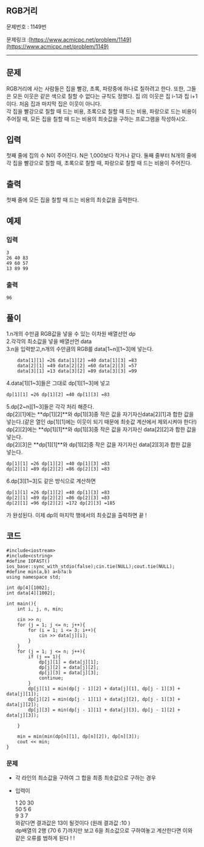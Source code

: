 
## RGB거리  ##

문제번호 : 1149번

문제링크 :[https://www.acmicpc.net/problem/1149](https://www.acmicpc.net/problem/1149)

----------

## 문제 ##
RGB거리에 사는 사람들은 집을 빨강, 초록, 파랑중에 하나로 칠하려고 한다. 또한, 그들은 모든 이웃은 같은 색으로 칠할 수 없다는 규칙도 정했다. 집 i의 이웃은 집 i-1과 집 i+1이다. 처음 집과 마지막 집은 이웃이 아니다.  
각 집을 빨강으로 칠할 때 드는 비용, 초록으로 칠할 때 드는 비용, 파랑으로 드는 비용이 주어질 때, 모든 집을 칠할 때 드는 비용의 최솟값을 구하는 프로그램을 작성하시오.

## 입력 ##
첫째 줄에 집의 수 N이 주어진다. N은 1,000보다 작거나 같다. 둘째 줄부터 N개의 줄에 각 집을 빨강으로 칠할 때, 초록으로 칠할 때, 파랑으로 칠할 때 드는 비용이 주어진다.
## 출력 ##
첫째 줄에 모든 집을 칠할 때 드는 비용의 최솟값을 출력한다.
## 예제 ##
### 입력 ###
	3
	26 40 83
	49 60 57
	13 89 99
### 출력 ###
	96
 
## 풀이 ##
1.n개의 수만큼 RGB값을 넣을 수 있는 이차원 배열선언 dp  
2.각각의 최소값을 넣을 배열선언 data  
3.n을 입력받고,n개의 수만큼의 RGB를 data[1~n][1~3]에 넣는다. 
 
   		data[1][1] =26 data[1][2] =40 data[1][3] =83   
   		data[2][1] =49 data[2][2] =60 data[2][3] =57  
   		data[3][1] =13 data[3][2] =89 data[3][3] =99

4.data[1][1~3]들은 그대로 dp[1][1~3]에 넣고

	dp[1][1] =26 dp[1][2] =40 dp[1][3] =83   
5.dp[2~n][1~3]들은 각각 처리 해준다.  
dp[2][1]에는 **dp[1][2]**와 dp[1][3]중 작은 값을 자기자신data[2][1]과 합한 값을 넣는다.(같은 열인 dp[1][1]에는 이웃이 되기 때문에 최솟값 계산에서 제외시켜야 한다!)  
dp[2][2]에는 **dp[1][1]**와 dp[1][3]중 작은 값을 자기자신 data[2][2]과 합한 값을 넣는다.  
dp[2][3]은 **dp[1][1]**와 dp[1][2]중 작은 값을 자기자신 data[2][3]과 합한 값을 넣는다.

	dp[1][1] =26 dp[1][2] =40 dp[1][3] =83   
	dp[2][1] =89 dp[2][2] =86 dp[2][3] =83

6.dp[3][1~3]도 같은 방식으로 계산하면

   	dp[1][1] =26 dp[1][2] =40 dp[1][3] =83   
	dp[2][1] =89 dp[2][2] =86 dp[2][3] =83   
	dp[2][1] =96 dp[2][2] =172 dp[2][3] =185

가 완성된다. 이제 dp의 마지막 행에서의 최솟값을 출력하면 끝 ! 

## 코드 ##

	#include<iostream>
	#include<cstring>
	#define IOFAST() ios_base::sync_with_stdio(false);cin.tie(NULL);cout.tie(NULL);
	#define min(a,b) a<b?a:b
	using namespace std;

	int dp[4][1002];
	int data[4][1002];
	
	int main(){
		int i, j, n, min;

		cin >> n;
		for (j = 1; j <= n; j++){
			for (i = 1; i <= 3; i++){
				cin >> data[j][i];
			}
		}
		for (j = 1; j <= n; j++){
			if (j == 1){
				dp[j][1] = data[j][1];
				dp[j][2] = data[j][2];
				dp[j][3] = data[j][3];
				continue;
			}
			dp[j][1] = min(dp[j - 1][2] + data[j][1], dp[j - 1][3] + data[j][1]);
			dp[j][2] = min(dp[j - 1][1] + data[j][2], dp[j - 1][3] + data[j][2]);
			dp[j][3] = min(dp[j - 1][1] + data[j][3], dp[j - 1][2] + data[j][3]);
	
		}

		min = min(min(dp[n][1], dp[n][2]), dp[n][3]);
		cout << min;
	}



### 문제 ###

- 각 라인의 최소값을 구하여 그 합을 최종 최솟값으로 구하는 경우 
- 입력이

	1 20 30  
	50 5 6  
	9 3 7  
와같다면 결과값은 13이 될것이다 (원래 결과값 :10 )  
 dp배열의 2행 {70 6 7}까지만 보고 6을 최소값으로 구하여놓고 계산한다면 이와 같은 오류를 범하게 된다 ! ! 

